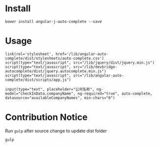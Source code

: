 # Install
```
bower install angular-j-auto-complete --save
```

# Usage
```
link(rel='stylesheet', href='/lib/angular-auto-complete/dist/stylesheets/auto-complete.css')
script(type="text/javascript", src="/lib/jquery/dist/jquery.min.js")
script(type="text/javascript", src="/lib/devbridge-autocomplete/dist/jquery.autocomplete.min.js")
script(type="text/javascript", src="/lib/angular-auto-complete/dist/scripts/app.js")

input(type="text", placeholder="公司名称", ng-model="checkInData.companyName", ng-required="true", auto-complete, datasource="availableCompanyNames", min-chars="0")
```

# Contribution Notice
Run `gulp` after source change to update dist folder
```
gulp
```
